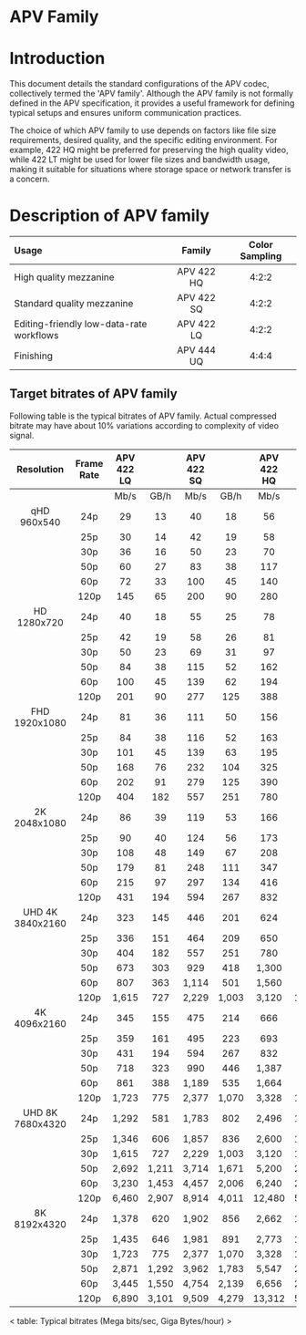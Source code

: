 APV Family
==============

# Introduction

This document details the standard configurations of the APV codec, collectively termed the 'APV family'. Although the APV family is not formally defined in the APV specification, it provides a useful framework for defining typical setups and ensures uniform communication practices.

The choice of which APV family to use depends on factors like file size requirements, desired quality, and the specific editing environment. For example, 422 HQ might be preferred for preserving the high quality video, while 422 LT might be used for lower file sizes and bandwidth usage, making it suitable for situations where storage space or network transfer is a concern.

# Description of APV family

| Usage | Family | Color Sampling |
|:-------------|:--------------:|:------:|
| High quality mezzanine                   | APV 422 HQ | 4:2:2 | 
| Standard quality mezzanine               | APV 422 SQ | 4:2:2 | 
| Editing-friendly low-data-rate workflows | APV 422 LQ | 4:2:2 | 
| Finishing                                | APV 444 UQ | 4:4:4 | 


## Target bitrates of APV family

Following table is the typical bitrates of APV family.
Actual compressed bitrate may have about 10% variations according to complexity of video signal.

|Resolution | Frame Rate | APV 422 LQ | | APV 422 SQ | | APV 422 HQ | | APV 444 UQ | |
|:---: | :---: | :---: | :---: | :---: | :---: | :---: | :---: | :---: | :---: |
| |  | Mb/s | GB/h | Mb/s | GB/h | Mb/s | GB/h | Mb/s | GB/h|
|qHD     960x540 | 24p | 29 | 13 | 40 | 18 | 56 | 25 | 84 | 38|
| | 25p | 30 | 14 | 42 | 19 | 58 | 26 | 88 | 39|
| | 30p | 36 | 16 | 50 | 23 | 70 | 32 | 105 | 47|
| | 50p | 60 | 27 | 83 | 38 | 117 | 53 | 175 | 79|
| | 60p | 72 | 33 | 100 | 45 | 140 | 63 | 210 | 95|
| | 120p | 145 | 65 | 200 | 90 | 280 | 126 | 420 | 189|
|HD     1280x720 | 24p | 40 | 18 | 55 | 25 | 78 | 35 | 116 | 52|
| | 25p | 42 | 19 | 58 | 26 | 81 | 36 | 121 | 55|
| | 30p | 50 | 23 | 69 | 31 | 97 | 44 | 146 | 65|
| | 50p | 84 | 38 | 115 | 52 | 162 | 73 | 243 | 109|
| | 60p | 100 | 45 | 139 | 62 | 194 | 87 | 291 | 131|
| | 120p | 201 | 90 | 277 | 125 | 388 | 175 | 582 | 262|
|FHD     1920x1080 | 24p | 81 | 36 | 111 | 50 | 156 | 70 | 234 | 105|
| | 25p | 84 | 38 | 116 | 52 | 163 | 73 | 244 | 110|
| | 30p | 101 | 45 | 139 | 63 | 195 | 88 | 293 | 132|
| | 50p | 168 | 76 | 232 | 104 | 325 | 146 | 488 | 219|
| | 60p | 202 | 91 | 279 | 125 | 390 | 176 | 585 | 263|
| | 120p | 404 | 182 | 557 | 251 | 780 | 351 | 1,170 | 527|
|2K     2048x1080 | 24p | 86 | 39 | 119 | 53 | 166 | 75 | 250 | 112|
| | 25p | 90 | 40 | 124 | 56 | 173 | 78 | 260 | 117|
| | 30p | 108 | 48 | 149 | 67 | 208 | 94 | 312 | 140|
| | 50p | 179 | 81 | 248 | 111 | 347 | 156 | 520 | 234|
| | 60p | 215 | 97 | 297 | 134 | 416 | 187 | 624 | 281|
| | 120p | 431 | 194 | 594 | 267 | 832 | 374 | 1,248 | 562|
|UHD   4K     3840x2160 | 24p | 323 | 145 | 446 | 201 | 624 | 281 | 936 | 421|
| | 25p | 336 | 151 | 464 | 209 | 650 | 293 | 975 | 439|
| | 30p | 404 | 182 | 557 | 251 | 780 | 351 | 1,170 | 527|
| | 50p | 673 | 303 | 929 | 418 | 1,300 | 585 | 1,950 | 878|
| | 60p | 807 | 363 | 1,114 | 501 | 1,560 | 702 | 2,340 | 1,053|
| | 120p | 1,615 | 727 | 2,229 | 1,003 | 3,120 | 1,404 | 4,680 | 2,106|
|4K     4096x2160 | 24p | 345 | 155 | 475 | 214 | 666 | 300 | 998 | 449|
| | 25p | 359 | 161 | 495 | 223 | 693 | 312 | 1,040 | 468|
| | 30p | 431 | 194 | 594 | 267 | 832 | 374 | 1,248 | 562|
| | 50p | 718 | 323 | 990 | 446 | 1,387 | 624 | 2,080 | 936|
| | 60p | 861 | 388 | 1,189 | 535 | 1,664 | 749 | 2,496 | 1,123|
| | 120p | 1,723 | 775 | 2,377 | 1,070 | 3,328 | 1,498 | 4,992 | 2,246|
|UHD   8K     7680x4320 | 24p | 1,292 | 581 | 1,783 | 802 | 2,496 | 1,123 | 3,744 | 1,685|
| | 25p | 1,346 | 606 | 1,857 | 836 | 2,600 | 1,170 | 3,900 | 1,755|
| | 30p | 1,615 | 727 | 2,229 | 1,003 | 3,120 | 1,404 | 4,680 | 2,106|
| | 50p | 2,692 | 1,211 | 3,714 | 1,671 | 5,200 | 2,340 | 7,800 | 3,510|
| | 60p | 3,230 | 1,453 | 4,457 | 2,006 | 6,240 | 2,808 | 9,360 | 4,212|
| | 120p | 6,460 | 2,907 | 8,914 | 4,011 | 12,480 | 5,616 | 18,720 | 8,424|
|8K     8192x4320 | 24p | 1,378 | 620 | 1,902 | 856 | 2,662 | 1,198 | 3,994 | 1,797|
| | 25p | 1,435 | 646 | 1,981 | 891 | 2,773 | 1,248 | 4,160 | 1,872|
| | 30p | 1,723 | 775 | 2,377 | 1,070 | 3,328 | 1,498 | 4,992 | 2,246|
| | 50p | 2,871 | 1,292 | 3,962 | 1,783 | 5,547 | 2,496 | 8,320 | 3,744|
| | 60p | 3,445 | 1,550 | 4,754 | 2,139 | 6,656 | 2,995 | 9,984 | 4,493|
| | 120p | 6,890 | 3,101 | 9,509 | 4,279 | 13,312 | 5,990 | 19,968 | 8,986|

< table: Typical bitrates (Mega bits/sec, Giga Bytes/hour) >


